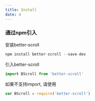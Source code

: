 ```yaml
---
title: Install
date: 4
---
```


### 通过npm引入
安装better-scroll

```javascript
npm install better-scroll --save-dev
```
引入better-scroll

```javascript
import BScroll from 'better-scroll'
```
如果不支持import, 请使用

```javascript
var BScroll = require('better-scroll')
```
